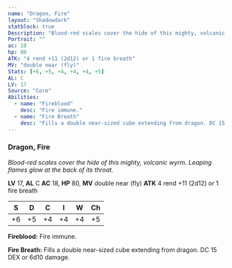```yaml
---
name: "Dragon, Fire"
layout: "Shadowdark"
statblock: true
Description: "Blood-red scales cover the hide of this mighty, volcanic wyrm. Leaping flames glow at the back of its throat."
Portrait: ""
ac: 18
hp: 80
ATK: "4 rend +11 (2d12) or 1 fire breath"
MV: "double near (fly)"
Stats: [+6, +5, +4, +4, +4, +5]
AL: C
LV: 17
Source: "Core"
Abilities:
  - name: "Fireblood"
    desc: "Fire immune."
  - name: "Fire Breath"
    desc: "Fills a double near-sized cube extending from dragon. DC 15 DEX or 6d10 damage."
---
```


### Dragon, Fire

_Blood-red scales cover the hide of this mighty, volcanic wyrm. Leaping flames glow at the back of its throat._

**LV** 17, **AL** C
**AC** 18, **HP** 80, **MV** double near (fly)
**ATK** 4 rend +11 (2d12) or 1 fire breath

|  S  |  D  |  C  |  I  |  W  |  Ch  |
|:---:|:---:|:---:|:---:|:---:|:----:|
| +6 | +5 | +4 | +4 | +4 | +5 |

**Fireblood:** Fire immune.

**Fire Breath:** Fills a double near-sized cube extending from dragon. DC 15 DEX or 6d10 damage.

